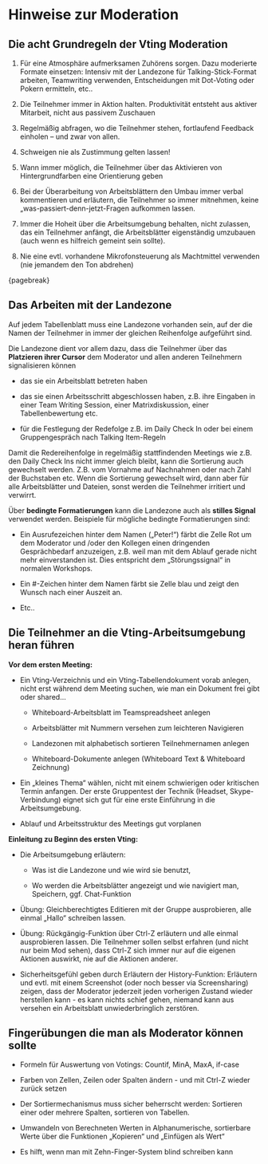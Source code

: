 # Hinweise zur Moderation

## Die acht Grundregeln der Vting Moderation

1. Für eine Atmosphäre aufmerksamen Zuhörens sorgen. Dazu moderierte Formate einsetzen: Intensiv mit der Landezone für Talking-Stick-Format arbeiten, Teamwriting verwenden, Entscheidungen mit Dot-Voting oder Pokern ermitteln, etc..

2. Die Teilnehmer immer in Aktion halten. Produktivität entsteht aus aktiver Mitarbeit, nicht aus passivem Zuschauen

3. Regelmäßig abfragen, wo die Teilnehmer stehen, fortlaufend Feedback einholen – und zwar von allen.

4. Schweigen nie als Zustimmung gelten lassen!

5. Wann immer möglich, die Teilnehmer über das Aktivieren von Hintergrundfarben eine Orientierung geben

6. Bei der Überarbeitung von Arbeitsblättern den Umbau immer verbal kommentieren und erläutern, die Teilnehmer so immer mitnehmen, keine „was-passiert-denn-jetzt-Fragen aufkommen lassen.

7. Immer die Hoheit über die Arbeitsumgebung behalten, nicht zulassen, das ein Teilnehmer anfängt, die Arbeitsblätter eigenständig umzubauen (auch wenn es hilfreich gemeint sein sollte).

8. Nie eine evtl. vorhandene Mikrofonsteuerung als Machtmittel verwenden (nie jemandem den Ton abdrehen)

{pagebreak}
## Das Arbeiten mit der Landezone
Auf jedem Tabellenblatt muss eine Landezone vorhanden sein, auf der die Namen der Teilnehmer in immer der gleichen Reihenfolge aufgeführt sind.

Die Landezone dient vor allem dazu, dass die Teilnehmer über das __Platzieren ihrer Cursor__ dem Moderator und allen anderen Teilnehmern signalisieren können

* das sie ein Arbeitsblatt betreten haben

* das sie einen Arbeitsschritt abgeschlossen haben, z.B. ihre Eingaben in einer Team Writing Session, einer Matrixdiskussion, einer Tabellenbewertung etc.
* für die Festlegung der Redefolge z.B. im Daily Check In oder bei einem Gruppengespräch nach Talking Item-Regeln

Damit die Redereihenfolge in regelmäßig stattfindenden Meetings wie z.B. den Daily Check Ins nicht immer gleich bleibt, kann die Sortierung auch gewechselt werden. Z.B. vom Vornahme auf Nachnahmen oder nach Zahl der Buchstaben etc. Wenn die Sortierung gewechselt wird, dann aber für alle Arbeitsblätter und Dateien, sonst werden die Teilnehmer irritiert und verwirrt.

Über __bedingte Formatierungen__ kann die Landezone auch als __stilles Signal__ verwendet werden. Beispiele für mögliche bedingte Formatierungen sind:

* Ein Ausrufezeichen hinter dem Namen („Peter!“) färbt die Zelle Rot um dem Moderator und /oder den Kollegen einen dringenden Gesprächbedarf anzuzeigen, z.B. weil man mit dem Ablauf gerade nicht mehr einverstanden ist. Dies entspricht dem „Störungssignal“ in normalen Workshops.

* Ein #-Zeichen hinter dem Namen färbt sie Zelle blau und zeigt den Wunsch nach einer Auszeit an.

* Etc..

## Die Teilnehmer an die Vting-Arbeitsumgebung heran führen

__Vor dem ersten Meeting:__

* Ein Vting-Verzeichnis und ein Vting-Tabellendokument vorab anlegen, nicht erst während dem Meeting suchen, wie man ein Dokument frei gibt oder shared...

    * Whiteboard-Arbeitsblatt im Teamspreadsheet anlegen

    * Arbeitsblätter mit Nummern versehen zum leichteren Navigieren

    * Landezonen mit alphabetisch sortieren Teilnehmernamen anlegen

    * Whiteboard-Dokumente anlegen (Whiteboard Text & Whiteboard Zeichnung)

* Ein „kleines Thema“ wählen, nicht mit einem schwierigen oder kritischen Termin anfangen. Der erste Gruppentest der Technik (Headset, Skype-Verbindung) eignet sich gut für eine erste Einführung in die Arbeitsumgebung.

* Ablauf und Arbeitsstruktur des Meetings gut vorplanen

__Einleitung zu Beginn des ersten Vting:__

* Die Arbeitsumgebung erläutern:

    * Was ist die Landezone und wie wird sie benutzt,

    * Wo werden die Arbeitsblätter angezeigt und wie navigiert man, Speichern, ggf. Chat-Funktion

* Übung: Gleichberechtigtes Editieren mit der Gruppe ausprobieren, alle einmal „Hallo“ schreiben lassen.

* Übung: Rückgängig-Funktion über Ctrl-Z erläutern und alle einmal ausprobieren lassen. Die Teilnehmer sollen selbst erfahren (und nicht nur beim Mod sehen), dass Ctrl-Z sich immer nur auf die eigenen Aktionen auswirkt, nie auf die Aktionen anderer.

* Sicherheitsgefühl geben durch Erläutern der History-Funktion:
Erläutern und evtl. mit einem Screenshot (oder noch besser via Screensharing) zeigen, dass der Moderator jederzeit jeden vorherigen Zustand wieder herstellen kann - es kann nichts schief gehen, niemand kann aus versehen ein Arbeitsblatt unwiederbringlich zerstören.

## Fingerübungen die man als Moderator können sollte

* Formeln für Auswertung von Votings: Countif, MinA, MaxA, if-case

* Farben von Zellen, Zeilen oder Spalten ändern - und mit Ctrl-Z wieder zurück setzen

* Der Sortiermechanismus muss sicher beherrscht werden: Sortieren einer oder mehrere Spalten, sortieren von Tabellen.

* Umwandeln von Berechneten Werten in Alphanumerische, sortierbare Werte über die Funktionen „Kopieren“ und „Einfügen als Wert“

* Es hilft, wenn man mit Zehn-Finger-System blind schreiben kann

